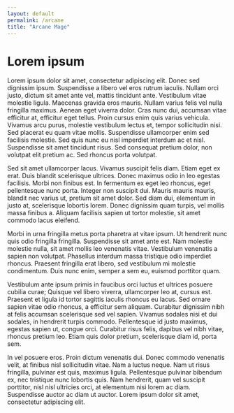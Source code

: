 ```yaml
---
layout: default
permalink: /arcane
title: "Arcane Mage"
---
```



# Lorem ipsum
Lorem ipsum dolor sit amet, consectetur adipiscing elit. Donec sed dignissim ipsum. Suspendisse a libero vel eros rutrum iaculis. Nullam orci justo, dictum sit amet ante vel, mattis tincidunt ante. Vestibulum vitae molestie ligula. Maecenas gravida eros mauris. Nullam varius felis vel nulla fringilla maximus. Aenean eget viverra dolor. Cras nunc dui, accumsan vitae efficitur at, efficitur eget tellus. Proin cursus enim quis varius vehicula. Vivamus arcu purus, molestie vestibulum lectus et, tempor sollicitudin nisi. Sed placerat eu quam vitae mollis. Suspendisse ullamcorper enim sed facilisis molestie. Sed quis nunc eu nisl imperdiet interdum ac et nisl. Suspendisse sit amet tincidunt risus. Sed consequat pretium dolor, non volutpat elit pretium ac. Sed rhoncus porta volutpat.

Sed sit amet ullamcorper lacus. Vivamus suscipit felis diam. Etiam eget ex erat. Duis blandit scelerisque ultrices. Donec maximus odio in leo egestas facilisis. Morbi non finibus est. In fermentum ex eget leo rhoncus, eget pellentesque nunc porta. Integer non suscipit dui. Mauris mauris mauris, blandit nec varius ut, pretium sit amet dolor. Sed diam dui, elementum in justo at, scelerisque lobortis lorem. Donec dignissim quam turpis, vel mollis massa finibus a. Aliquam facilisis sapien ut tortor molestie, sit amet commodo lacus eleifend.

Morbi in urna fringilla metus porta pharetra at vitae ipsum. Ut hendrerit nunc quis odio fringilla fringilla. Suspendisse sit amet ante est. Nam molestie molestie nulla, sit amet mollis leo venenatis vitae. Vestibulum venenatis a sapien non volutpat. Phasellus interdum massa tristique odio imperdiet rhoncus. Praesent fringilla erat libero, sed vestibulum mi molestie condimentum. Duis nunc enim, semper a sem eu, euismod porttitor quam.

Vestibulum ante ipsum primis in faucibus orci luctus et ultrices posuere cubilia curae; Quisque vel libero viverra, ullamcorper leo at, cursus est. Praesent et ligula id tortor sagittis iaculis rhoncus eu lacus. Sed ornare sapien vitae odio rhoncus, a efficitur sem aliquam. Curabitur dignissim nibh at felis accumsan scelerisque sed vel sapien. Vivamus sodales nisi et dui sodales, in hendrerit turpis commodo. Pellentesque id justo maximus, egestas sapien ut, congue orci. Curabitur risus felis, dapibus vel nibh vitae, rhoncus pretium leo. Etiam quis dolor pretium, scelerisque diam id, porta sem.

In vel posuere eros. Proin dictum venenatis dui. Donec commodo venenatis velit, at finibus nisl sollicitudin vitae. Nam a luctus neque. Nam ut risus fringilla, pulvinar est quis, maximus ligula. Pellentesque pulvinar bibendum ex, nec tristique nunc lobortis quis. Nam hendrerit, quam vel suscipit porttitor, nisl nisl ultricies orci, at elementum nisi lorem ac diam. Suspendisse auctor ac diam ut auctor. Lorem ipsum dolor sit amet, consectetur adipiscing elit. 